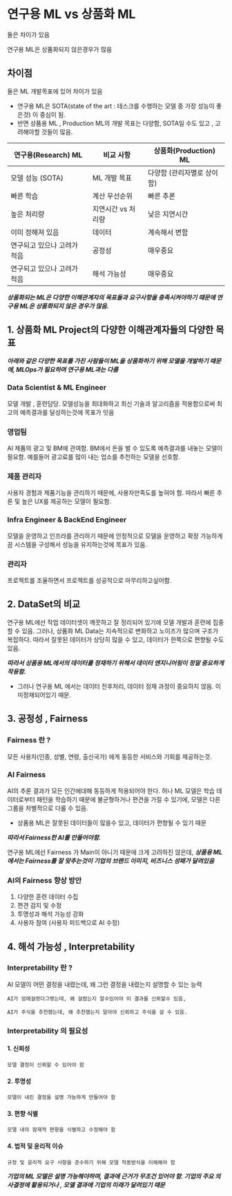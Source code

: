 # 연구용 ML vs 상품화 ML
둘은 차이가 있음

연구용 ML은 상품화되지 않은경우가 많음

## 차이점
둘은 ML 개발목표에 있어 차이가 있음

- 연구용 ML은 SOTA(state of the art : 테스크를 수행하는 모델 중 가장 성능이 좋은것) 이 중심이 됨. 
- 반면 상품용 ML , Production ML의 개발 목표는 다양함, SOTA일 수도 있고 , 고려해야할 것들이 많음.


|연구용(Research) ML|비교 사항|상품화(Production) ML|
|--|--|--|
|모델 성능 (SOTA)|ML 개발 목표|다양함 (관리자별로 상이함)|
|빠른 학습|계산 우선순위|빠른 추론|
|높은 처리량|지연시간 vs 처리량|낮은 지연시간|
|이미 정해져 있음|데이터|계속해서 변함|
|연구되고 있으나 고려가 적음|공정성|매우중요|
|연구되고 있으나 고려가 적음|해석 가능성|매우중요|

***상품화되는 ML은 다양한 이해관계자의 목표들과 요구사항을 충족시켜야하기 때문에 연구용 ML은 상품화되지 않은 경우가 많음.***

## 1. 상품화 ML Project의 다양한 이해관계자들의 다양한 목표
***아래와 같은 다양한 목표를 가진 사람들이 ML을 상품화하기 위해 모델을 개발하기 때문에, MLOps가 필요하며 연구용 ML과는 다름***

### Data Scientist & ML Engineer
모델 개발 , 훈련담당. 모델성능을 최대화하고 최신 기술과 알고리즘을 적용함으로써 최고의 예측결과를 달성하는것에 목표가 잇음

### 영업팀
AI 제품의 광고 및 BM에 관여함. BM에서 돈을 벌 수 있도록 예측결과를 내놓는 모델이 필요함. 예를들어 광고료를 많이 내는 업소를 추천하는 모델을 선호함.

### 제품 관리자
사용자 경험과 제품기능을 관리하기 때문에, 사용자만족도를 높혀야 함. 따라서 빠른 추론 및 높은 UX를 제공하는 모델이 필요함.

### Infra Engineer & BackEnd Engineer
모델을 운영하고 인프라를 관리하기 때문에 안정적으로 모델을 운영하고 확장 가능하게끔 시스템을 구성해서 성능을 유지하는것에 목표가 있음.

### 관리자
프로젝트를 조율하면서 프로젝트를 성공적으로 마무리하고싶어함.

## 2. DataSet의 비교
연구용 ML에선 작업 데이터셋이 깨끗하고 잘 정리되어 있기에 모델 개발과 훈련에 집중할 수 있음. 그러나, 상품화 ML Data는 지속적으로 변화하고 노이즈가 많으며 구조가 복잡하다. 따라서 잘못된 데이터가 상당히 많을 수 있고, 데이터가 한쪽으로 편향될 수도 있음.

***따라서 상품용 ML에서의 데이터를 정재하기 위해서 데이터 엔지니어링이 정말 중요하게 작용함.***
- 그러나 연구용 ML 에서는 데이터 전후처리, 데이터 정재 과정이 중요하지 않음. 이미정재되어있기 때문.

## 3. 공정성 , Fairness
### Fairness 란 ?
모든 사용자(인종, 성별, 연령, 출신국가) 에게 동등한 서비스와 기회를 제공하는것.

### AI Fairness
AI의 추론 결과가 모든 인간에대해 동등하게 적용되어야 한다. 허나 ML 모델은 학습 데이터로부터 패턴을 학습하기 때문에 불균형하거나 편견을 가질 수 있기에, 모델은 다른 그룹을 차별적으로 다룰 수 있음.
- 상품용 ML은 잘못된 데이터들이 많을수 있고, 데이터가 편향될 수 있기 때문

***따라서 Fairness한 AI를 만들어야함.***

연구용 ML에선 Fairness 가 Main이 아니기 때문에 크게 고려하진 않은데, ***상품용 ML 에서는 Fairness를 잘 맞추는것이 기업의 브랜드 이미지, 비즈니스 성패가 달려있음***

### AI의 Fairness 향상 방안
1. 다양한 훈련 데이터 수집
2. 편견 감지 및 수정
3. 투명성과 해석 가능성 강화
4. 사용자 참여 (사용자 피드백으로 AI 수정)

## 4. 해석 가능성 , Interpretability 
### Interpretability 란 ?
AI 모델이 어떤 결정을 내렸는데, 왜 그런 결정을 내렸는지 설명할 수 있는 능력
    
    AI가 암에걸렷다그랫는데, 왜 걸렸는지 알수있어야 이 결과를 신뢰할수 있음,

    AI가 주식을 추천했는데, 왜 추천했는지 알아야 신뢰하고 주식을 살 수 있음.

### Interpretability 의 필요성
#### 1. 신뢰성 
    
    모델 결정이 신뢰할 수 있어야 함

#### 2. 투명성 

    모델이 내린 결정을 설명 가능하게 만들어야 함

#### 3. 편향 식별 

    모델 내의 잠재적 편향을 식별하고 수정해야 함

#### 4. 법적 및 윤리적 이슈 

    규정 및 윤리적 요구 사항을 준수하기 위해 모델 작동방식을 이해해야 함

***기업의 ML 모델은 설명 가능해야하며, 결과에 근거가 무조건 있어야 함. 기업의 주요 의사결정에 활용되거나 , 모델 결과에 기업의 미래가 달려있기 때문***